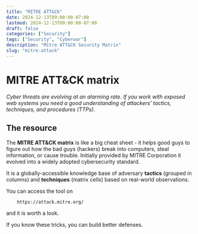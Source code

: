 ```yaml
---
title: "MITRE ATT&CK"
date: 2024-12-13T09:00:00-07:00
lastmod: 2024-12-13T09:00:00-07:00
draft: false
categories: ["Security"]
tags: ["Security", "Cyberwar"]
description: "Mitre ATT&CK Security Matrix"
slug: "mitre-attack"
---
```


# MITRE ATT&CK matrix

*Cyber threats are evolving at an alarming rate. If you work with exposed web systems you need a good understanding of attackers’ tactics, techniques, and procedures (TTPs).*

## The resource

The **MITRE ATT&CK matrix** is like a big cheat sheet - it helps good guys to figure out how the bad guys (hackers) break into computers, steal information, or cause trouble. Initially provided by MITRE Corporation it evolved into a widely adopted cybersecurity standard.

It is a globally-accessible knowledge base of adversary **tactics** (grouped in columns) and **techniques** (matrix cells) based on real-world observations.

You can access the tool on

        https://attack.mitre.org/

and it is worth a look.

If you know these tricks, you can build better defenses.